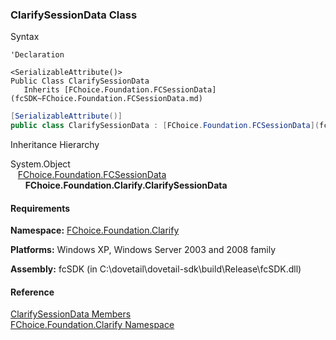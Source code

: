 ﻿### ClarifySessionData Class

Syntax

```vbnet
'Declaration

<SerializableAttribute()>
Public Class ClarifySessionData 
   Inherits [FChoice.Foundation.FCSessionData](fcSDK~FChoice.Foundation.FCSessionData.md)
```

```csharp
[SerializableAttribute()]
public class ClarifySessionData : [FChoice.Foundation.FCSessionData](fcSDK~FChoice.Foundation.FCSessionData.md) 
```

Inheritance Hierarchy

System.Object  
   [FChoice.Foundation.FCSessionData](fcSDK~FChoice.Foundation.FCSessionData.md)  
      **FChoice.Foundation.Clarify.ClarifySessionData**  

#### Requirements

**Namespace:** [FChoice.Foundation.Clarify](fcSDK~FChoice.Foundation.Clarify_namespace.md)

**Platforms:** Windows XP, Windows Server 2003 and 2008 family

**Assembly:** fcSDK (in C:\\dovetail\\dovetail-sdk\\build\\Release\\fcSDK.dll)



#### Reference

[ClarifySessionData Members](fcSDK~FChoice.Foundation.Clarify.ClarifySessionData_members.md)  
[FChoice.Foundation.Clarify Namespace](fcSDK~FChoice.Foundation.Clarify_namespace.md)
